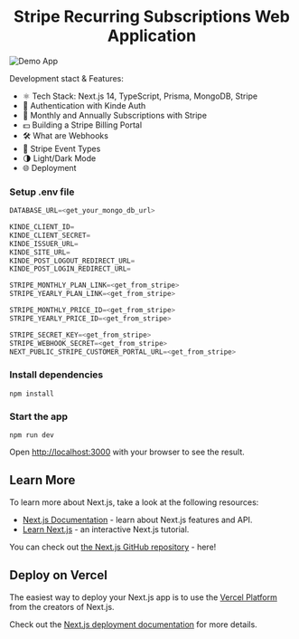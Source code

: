 <h1 align="center">Stripe Recurring Subscriptions Web Application</h1>

![Demo App](/public/demo-for-readme.png)

Development stact & Features:

-   ⚛️ Tech Stack: Next.js 14, TypeScript, Prisma, MongoDB, Stripe
-   🔐 Authentication with Kinde Auth
-   💸 Monthly and Annually Subscriptions with Stripe
-   💵 Building a Stripe Billing Portal
-   🛠️ What are Webhooks
-   🔄 Stripe Event Types
-   🌗 Light/Dark Mode
-   🌐 Deployment

### Setup .env file

```js
DATABASE_URL=<get_your_mongo_db_url>

KINDE_CLIENT_ID=
KINDE_CLIENT_SECRET=
KINDE_ISSUER_URL=
KINDE_SITE_URL=
KINDE_POST_LOGOUT_REDIRECT_URL=
KINDE_POST_LOGIN_REDIRECT_URL=

STRIPE_MONTHLY_PLAN_LINK=<get_from_stripe>
STRIPE_YEARLY_PLAN_LINK=<get_from_stripe>

STRIPE_MONTHLY_PRICE_ID=<get_from_stripe>
STRIPE_YEARLY_PRICE_ID=<get_from_stripe>

STRIPE_SECRET_KEY=<get_from_stripe>
STRIPE_WEBHOOK_SECRET=<get_from_stripe>
NEXT_PUBLIC_STRIPE_CUSTOMER_PORTAL_URL=<get_from_stripe>
```

### Install dependencies

```shell
npm install
```

### Start the app

```shell
npm run dev
```

Open [http://localhost:3000](http://localhost:3000) with your browser to see the result.

## Learn More

To learn more about Next.js, take a look at the following resources:

- [Next.js Documentation](https://nextjs.org/docs) - learn about Next.js features and API.
- [Learn Next.js](https://nextjs.org/learn) - an interactive Next.js tutorial.

You can check out [the Next.js GitHub repository](https://github.com/vercel/next.js/) - here!

## Deploy on Vercel

The easiest way to deploy your Next.js app is to use the [Vercel Platform](https://vercel.com/new?utm_medium=default-template&filter=next.js&utm_source=create-next-app&utm_campaign=create-next-app-readme) from the creators of Next.js.

Check out the [Next.js deployment documentation](https://nextjs.org/docs/deployment) for more details.

